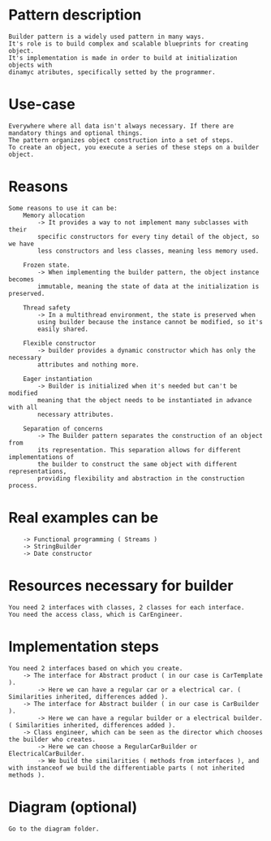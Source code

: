 # Pattern description
    Builder pattern is a widely used pattern in many ways. 
    It's role is to build complex and scalable blueprints for creating object.
    It's implementation is made in order to build at initialization objects with
    dinamyc atributes, specifically setted by the programmer.

# Use-case
    Everywhere where all data isn't always necessary. If there are mandatory things and optional things.
    The pattern organizes object construction into a set of steps.
    To create an object, you execute a series of these steps on a builder object.

# Reasons
    Some reasons to use it can be:
        Memory allocation 
            -> It provides a way to not implement many subclasses with their
            specific constructors for every tiny detail of the object, so we have
            less constructors and less classes, meaning less memory used.
        
        Frozen state.
            -> When implementing the builder pattern, the object instance becomes 
            immutable, meaning the state of data at the initialization is preserved.
        
        Thread safety
            -> In a multithread environment, the state is preserved when
            using builder because the instance cannot be modified, so it's
            easily shared.
        
        Flexible constructor
            -> builder provides a dynamic constructor which has only the necessary
            attributes and nothing more.

        Eager instantiation
            -> Builder is initialized when it's needed but can't be modified
            meaning that the object needs to be instantiated in advance with all
            necessary attributes.

        Separation of concerns
            -> The Builder pattern separates the construction of an object from 
            its representation. This separation allows for different implementations of 
            the builder to construct the same object with different representations, 
            providing flexibility and abstraction in the construction process.

# Real examples can be
        -> Functional programming ( Streams )
        -> StringBuilder
        -> Date constructor

# Resources necessary for builder
    You need 2 interfaces with classes, 2 classes for each interface.
    You need the access class, which is CarEngineer.

# Implementation steps
    You need 2 interfaces based on which you create.
        -> The interface for Abstract product ( in our case is CarTemplate ).
            -> Here we can have a regular car or a electrical car. ( Similarities inherited, differences added ).
        -> The interface for Abstract builder ( in our case is CarBuilder ).
            -> Here we can have a regular builder or a electrical builder. ( Similarities inherited, differences added ).
        -> Class engineer, which can be seen as the director which chooses the builder who creates.
            -> Here we can choose a RegularCarBuilder or ElectricalCarBuilder.
            -> We build the similarities ( methods from interfaces ), and with instanceof we build the differentiable parts ( not inherited methods ).

# Diagram (optional)
    Go to the diagram folder.